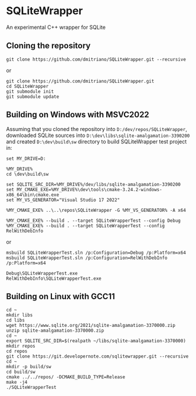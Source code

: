 # SQLiteWrapper
An experimental C++ wrapper for SQLite

## Cloning the repository

    git clone https://github.com/dmitriano/SQLiteWrapper.git --recursive

or

    git clone https://github.com/dmitriano/SQLiteWrapper.git
    cd SQLiteWrapper
    git submodule init
    git submodule update

## Building on Windows with MSVC2022

Assuming that you cloned the repository into `D:/dev/repos/SQLiteWrapper`, downloaded SQLite sources into `D:\dev\libs\sqlite-amalgamation-3390200` and created `D:\dev\build\sw` directory to build SQLiteWrapper test project in:

    set MY_DRIVE=D:

    %MY_DRIVE%
    cd \dev\build\sw

    set SQLITE_SRC_DIR=%MY_DRIVE%/dev/libs/sqlite-amalgamation-3390200
    set MY_CMAKE_EXE=%MY_DRIVE%\dev\tools\cmake-3.24.2-windows-x86_64\bin\cmake.exe
    set MY_VS_GENERATOR="Visual Studio 17 2022"

    %MY_CMAKE_EXE% ..\..\repos\SQLiteWrapper -G %MY_VS_GENERATOR% -A x64

    %MY_CMAKE_EXE% --build . --target SQLiteWrapperTest --config Debug
    %MY_CMAKE_EXE% --build . --target SQLiteWrapperTest --config RelWithDebInfo

or

    msbuild SQLiteWrapperTest.sln /p:Configuration=Debug /p:Platform=x64
    msbuild SQLiteWrapperTest.sln /p:Configuration=RelWithDebInfo /p:Platform=x64

    Debug\SQLiteWrapperTest.exe
    RelWithDebInfo\SQLiteWrapperTest.exe

## Building on Linux with GCC11

    cd ~
    mkdir libs
    cd libs
    wget https://www.sqlite.org/2021/sqlite-amalgamation-3370000.zip
    unzip sqlite-amalgamation-3370000.zip
    cd ~
    export SQLITE_SRC_DIR=$(realpath ~/libs/sqlite-amalgamation-3370000)
    mkdir repos
    cd repos
    git clone https://git.developernote.com/sqlitewrapper.git --recursive
    cd ~
    mkdir -p build/sw
    cd build/sw
    cmake ../../repos/ -DCMAKE_BUILD_TYPE=Release
    make -j4
    ./SQLiteWrapperTest
